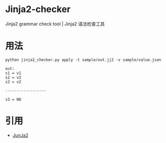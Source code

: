# Jinja2-checker
Jinja2 grammar check tool | Jinja2 语法检查工具

# 用法
```
python jinja2_checker.py apply -t sample/out.jj2 -v sample/value.json

out:
s1 = v1
s2 = v2
s2 = v2

------------------

s3 = NO
```

# 引用
- [JunJa2](http://docs.jinkan.org/docs/jinja2/)
